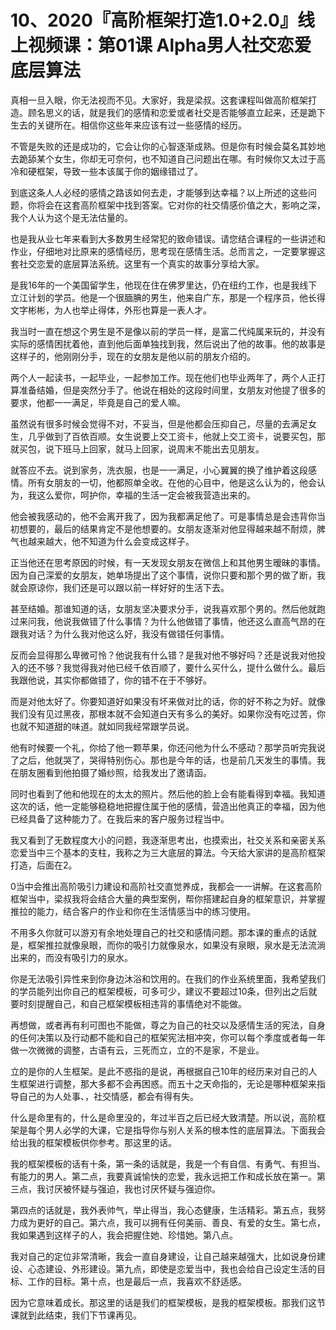 # 10、2020『高阶框架打造1.0+2.0』线上视频课：第01课 Alpha男人社交恋爱底层算法

真相一旦入眼，你无法视而不见。大家好，我是梁叔。这套课程叫做高阶框架打造。顾名思义的话，就是我们的感情和恋爱或者社交是否能够直立起来，还是跪下生去的关键所在。相信你这些年来应该有过一些感情的经历。

不管是失败的还是成功的，它会让你的心智逐渐成熟。但是你有时候会莫名其妙地去跪舔某个女生，你却无可奈何，也不知道自己问题出在哪。有时候你又太过于高冷和硬框架，导致一些本该属于你的姻缘错过了。

到底这条人人必经的感情之路该如何去走，才能够到达幸福？以上所述的这些问题，你将会在这套高阶框架中找到答案。它对你的社交情感价值之大，影响之深，我个人认为这个是无法估量的。

也是我从业七年来看到大多数男生经常犯的致命错误。请您结合课程的一些讲述和作业，仔细地对比原来的感情经历，思考现在感情生活。总而言之，一定要掌握这套社交恋爱的底层算法系统。这里有一个真实的故事分享给大家。

是我16年的一个美国留学生，他现在住在佛罗里达，仍在纽约工作，也是我线下立江计划的学员。他是一个很腼腆的男生，他来自广东，那是一个程序员，他长得文字彬彬，为人也举止得体，外形也算是一表人才。

我当时一直在想这个男生是不是像以前的学员一样，是富二代纯属来玩的，并没有实际的感情困扰着他，直到他后面单独找到我，然后说出了他的故事。他的故事是这样子的，他刚刚分手，现在的女朋友是他以前的朋友介绍的。

两个人一起读书，一起毕业，一起参加工作。现在他们也毕业两年了，两个人正打算准备结婚，但是突然分手了。他说在相处的这段时间里，女朋友对他提了很多的要求，他都一一满足，毕竟是自己的爱人嘛。

虽然说有很多时候会觉得不对，不妥当，但是他都会压抑自己，尽量的去满足女生，几乎做到了百依百顺。女生说要上交工资卡，他就上交工资卡，说要买包，那就买包，说下班马上回家，就马上回家，说周末不能出去见朋友。

就答应不去。说到家务，洗衣服，也是一一满足，小心翼翼的换了维护着这段感情。所有女朋友的一切，他都照单全收。在他的心目中，他是这么认为的，他会认为，我这么爱你，呵护你，幸福的生活一定会被我营造出来的。

他会被我感动的，他不会离开我了，因为我都满足他了。可是事情总是会违背你当初想要的，最后的结果肯定不是他想要的。女朋友逐渐对他显得越来越不耐烦，脾气也越来越大，他不知道为什么会变成这样子。

正当他还在思考原因的时候，有一天发现女朋友在微信上和其他男生暧昧的事情。因为自己深爱的女朋友，她单场提出了这个事情，说你只要和那个男的做了断，我就会原谅你，我们还是可以跟以前一样好好的生活下去。

甚至结婚。那谁知道的话，女朋友坚决要求分手，说我喜欢那个男的。然后他就跑过来问我，他说我做错了什么事情？为什么他做错了事情，他还这么直高气昂的在跟我对话？为什么我对他这么好，我没有做错任何事情。

反而会显得那么卑微可怜？他说我有什么错？是我对他不够好吗？还是说我对他投入的还不够？我觉得我对他已经千依百顺了，要什么买什么，提什么做什么。最后我跟他说，其实你都做错了，你的错不在于不够好。

而是对他太好了。你要知道好如果没有坏来做对比的话，你的好不称之为好。就像我们没有见过黑夜，那根本就不会知道白天有多么的美好。如果你没有吃过苦，你也就不知道甜的味道。就如同我经常跟学员说。

他有时候要一个礼，你给了他一颗苹果，你还问他为什么不感动？那学员听完我说了之后，他就哭了，哭得特别伤心。那也是今年的话，也是前几天发生的事情。我在朋友圈看到他拍摄了婚纱照，给我发出了邀请函。

同时也看到了他和他现在的太太的照片。然后他的脸上会有能看得到幸福。我知道这次的话，他一定能够稳稳地把握住属于他的感情，营造出他真正的幸福，因为他已经具备了这种能力了。在我后来的客户服务过程当中。

我又看到了无数程度大小的问题，我逐渐思考出，也摸索出，社交关系和亲密关系恋爱当中三个基本的支柱，我称之为三大底层的算法。今天给大家讲的是高阶框架打造，后面在2。

0当中会推出高阶吸引力建设和高阶社交直觉养成，我都会一一讲解。在这套高阶框架当中，梁叔我将会结合大量的典型案例，帮你搭建起自身的框架意识，并掌握推拉的能力，结合客户的作业和你在生活情感当中的练习使用。

不用多久你就可以游刃有余地处理自己的社交和感情问题。那本课的重点的话就是，框架推拉就像泉眼，而你的吸引力就像泉水，如果没有泉眼，泉水是无法流淌出来的，而没有吸引力的泉水。

你是无法吸引异性来到你身边沐浴和饮用的。在我们的作业系统里面，我希望我们的学员能列出你自己的框架模板，可多可少，建议不要超过10条，但列出之后就要时刻提醒自己，和自己框架模板相违背的事情绝对不能做。

再想做，或者再有利可图也不能做，尊之为自己的社交以及感情生活的宪法，自身的任何决策以及行动都不能和自己的框架宪法相冲突，你可以每个季度或者每一年做一次微微的调整，古语有云，三死而立，立的不是家，不是业。

立的是你的人生框架。是此不惑指的是说，再根据自己10年的经历来对自己的人生框架进行调整，那大多都不会再困惑。而五十之天命指的，无论是哪种框架来指导自己的为人处事、，社交情感，都会有得有失。

什么是命里有的，什么是命里没的，年过半百之后已经大致清楚。所以说，高阶框架是每个男人必学的大课，它是指导你与别人关系的根本性的底层算法。下面我会给出我的框架模板供你参考。那这里的话。

我的框架模板的话有十条，第一条的话就是，我是一个有自信、有勇气、有担当、有能力的男人。第二点，我要真诚愉快的恋爱，我永远把工作和成长放在第一。第三点，我讨厌被怀疑与强迫，我也讨厌怀疑与强迫你。

第四点的话就是，我外表帅气，举止得当，我心态健康，生活精彩。第五点，我努力成为更好的自己。第六点，我可以拥有任何美丽、善良、有爱的女生。第七点，我如果遇到这样子的人，我会把握住她、珍惜她。第八点。

我对自己的定位非常清晰，我会一直自身建设，让自己越来越强大，比如说身份建设、心态建设、外形建设。第九点，即使是恋爱当中，我也会给自己设定生活的目标、工作的目标。第十点，也是最后一点，我喜欢不舒适感。

因为它意味着成长。那这里的话是我们的框架模板，是我的框架模板。那我们这节课就到此结束，我们下节课再见。

